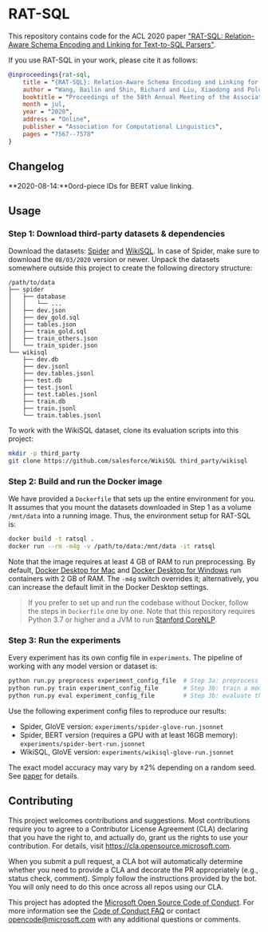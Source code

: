 # RAT-SQL

This repository contains code for the ACL 2020 paper ["RAT-SQL: Relation-Aware Schema Encoding and Linking for Text-to-SQL Parsers"](https://arxiv.org/abs/1911.04942).

If you use RAT-SQL in your work, please cite it as follows:
``` bibtex
@inproceedings{rat-sql,
    title = "{RAT-SQL}: Relation-Aware Schema Encoding and Linking for Text-to-{SQL} Parsers",
    author = "Wang, Bailin and Shin, Richard and Liu, Xiaodong and Polozov, Oleksandr and Richardson, Matthew",
    booktitle = "Proceedings of the 58th Annual Meeting of the Association for Computational Linguistics",
    month = jul,
    year = "2020",
    address = "Online",
    publisher = "Association for Computational Linguistics",
    pages = "7567--7578"
}
```

## Changelog

**2020-08-14:**0ord-piece IDs for BERT value linking.  

## Usage

### Step 1: Download third-party datasets & dependencies

Download the datasets: [Spider](https://yale-lily.github.io/spider) and [WikiSQL](https://github.com/salesforce/WikiSQL). In case of Spider, make sure to download the `08/03/2020` version or newer.
Unpack the datasets somewhere outside this project to create the following directory structure:

```
/path/to/data
├── spider
│   ├── database
│   │   └── ...
│   ├── dev.json
│   ├── dev_gold.sql
│   ├── tables.json
│   ├── train_gold.sql
│   ├── train_others.json
│   └── train_spider.json
└── wikisql
    ├── dev.db
    ├── dev.jsonl
    ├── dev.tables.jsonl
    ├── test.db
    ├── test.jsonl
    ├── test.tables.jsonl
    ├── train.db
    ├── train.jsonl
    └── train.tables.jsonl
```

To work with the WikiSQL dataset, clone its evaluation scripts into this project:
``` bash
mkdir -p third_party
git clone https://github.com/salesforce/WikiSQL third_party/wikisql
```

### Step 2: Build and run the Docker image

We have provided a `Dockerfile` that sets up the entire environment for you.
It assumes that you mount the datasets downloaded in Step 1 as a volume `/mnt/data` into a running image.
Thus, the environment setup for RAT-SQL is:

``` bash
docker build -t ratsql .
docker run --rm -m4g -v /path/to/data:/mnt/data -it ratsql
```
Note that the image requires at least 4 GB of RAM to run preprocessing.
By default, [Docker Desktop for Mac](https://hub.docker.com/editions/community/docker-ce-desktop-mac/) and [Docker Desktop for Windows](https://hub.docker.com/editions/community/docker-ce-desktop-windows) run containers with 2 GB of RAM.
The `-m4g` switch overrides it; alternatively, you can increase the default limit in the Docker Desktop settings.

> If you prefer to set up and run the codebase without Docker, follow the steps in `Dockerfile` one by one.
> Note that this repository requires Python 3.7 or higher and a JVM to run [Stanford CoreNLP](https://stanfordnlp.github.io/CoreNLP/).

### Step 3: Run the experiments

Every experiment has its own config file in `experiments`.
The pipeline of working with any model version or dataset is: 

``` bash
python run.py preprocess experiment_config_file  # Step 3a: preprocess the data
python run.py train experiment_config_file       # Step 3b: train a model
python run.py eval experiment_config_file        # Step 3b: evaluate the results
```

Use the following experiment config files to reproduce our results:

* Spider, GloVE version: `experiments/spider-glove-run.jsonnet`
* Spider, BERT version (requires a GPU with at least 16GB memory): `experiments/spider-bert-run.jsonnet`
* WikiSQL, GloVE version: `experiments/wikisql-glove-run.jsonnet`

The exact model accuracy may vary by ±2% depending on a random seed. See [paper](https://arxiv.org/abs/1911.04942) for details.


## Contributing

This project welcomes contributions and suggestions.  Most contributions require you to agree to a
Contributor License Agreement (CLA) declaring that you have the right to, and actually do, grant us
the rights to use your contribution. For details, visit https://cla.opensource.microsoft.com.

When you submit a pull request, a CLA bot will automatically determine whether you need to provide
a CLA and decorate the PR appropriately (e.g., status check, comment). Simply follow the instructions
provided by the bot. You will only need to do this once across all repos using our CLA.

This project has adopted the [Microsoft Open Source Code of Conduct](https://opensource.microsoft.com/codeofconduct/).
For more information see the [Code of Conduct FAQ](https://opensource.microsoft.com/codeofconduct/faq/) or
contact [opencode@microsoft.com](mailto:opencode@microsoft.com) with any additional questions or comments.
